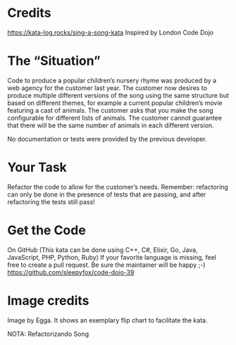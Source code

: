 # Credits
https://kata-log.rocks/sing-a-song-kata
Inspired by London Code Dojo

# The “Situation”
Code to produce a popular children’s nursery rhyme was produced by a web agency for the customer last year. The customer now desires to produce multiple different versions of the song using the same structure but based on different themes, for example a current popular children’s movie featuring a cast of animals. The customer asks that you make the song configurable for different lists of animals. The customer cannot guarantee that there will be the same number of animals in each different version.

No documentation or tests were provided by the previous developer.

# Your Task
Refactor the code to allow for the customer’s needs. Remember: refactoring can only be done in the presence of tests that are passing, and after refactoring the tests still pass!

# Get the Code
On GitHub (This kata can be done using C++, C#, Elixir, Go, Java, JavaScript, PHP, Python, Ruby) If your favorite language is missing, feel free to create a pull request. Be sure the maintainer will be happy ;-)
https://github.com/sleepyfox/code-dojo-39

# Image credits
Image by Egga. It shows an exemplary flip chart to facilitate the kata.



NOTA: Refactorizando Song